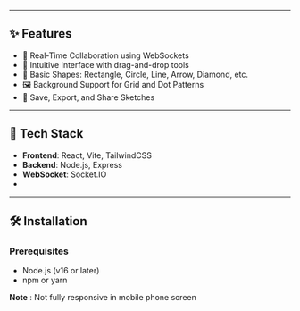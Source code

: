 
---

## ✨ Features

- 🔄 Real-Time Collaboration using WebSockets
- 🧱 Intuitive Interface with drag-and-drop tools
- 🧩 Basic Shapes: Rectangle, Circle, Line, Arrow, Diamond, etc.
- 🖼️ Background Support for Grid and Dot Patterns
- 💾 Save, Export, and Share Sketches

---

## 🚀 Tech Stack

- **Frontend**: React, Vite, TailwindCSS
- **Backend**: Node.js, Express
- **WebSocket**: Socket.IO
- 

---

## 🛠️ Installation

### Prerequisites

- Node.js (v16 or later)
- npm or yarn

**Note** : Not fully responsive in mobile phone screen
